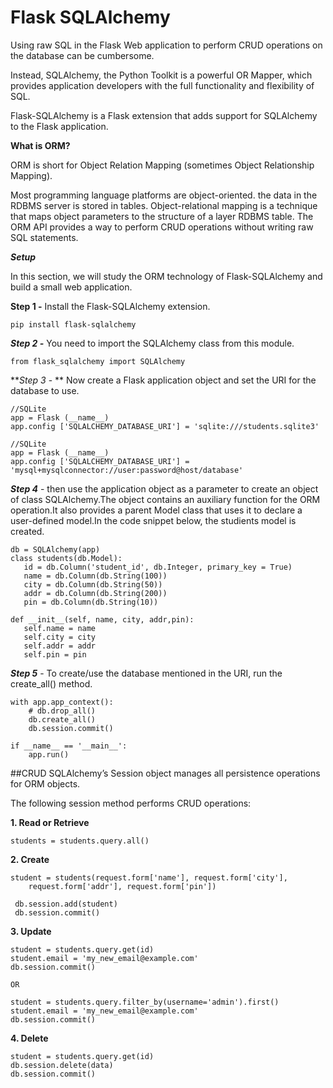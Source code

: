 # Flask SQLAlchemy

Using raw SQL in the Flask Web application to perform CRUD operations on the database can be cumbersome.

Instead, SQLAlchemy, the Python Toolkit is a powerful OR Mapper, which provides application developers with the full
functionality and flexibility of SQL.

Flask-SQLAlchemy is a Flask extension that adds support for SQLAlchemy to the Flask application.


**What is ORM?**

ORM is short for Object Relation Mapping (sometimes Object Relationship Mapping).

Most programming language platforms are object-oriented.
the data in the RDBMS server is stored in tables.
Object-relational mapping is a technique that maps object parameters to the structure of a layer RDBMS table. The ORM API provides a way to perform CRUD operations without writing raw SQL statements.


**_Setup_**

In this section, we will study the ORM technology of Flask-SQLAlchemy and build a small web application.

**Step 1 -** Install the Flask-SQLAlchemy extension.

``pip install flask-sqlalchemy``

**_Step 2 -_** You need to import the SQLAlchemy class from this module.

``from flask_sqlalchemy import SQLAlchemy``

**_Step 3_ - ** Now create a Flask application object and set the URI for the database to use.

````
//SQLite
app = Flask (__name__)
app.config ['SQLALCHEMY_DATABASE_URI'] = 'sqlite:///students.sqlite3'
````

````
//SQLite
app = Flask (__name__)
app.config ['SQLALCHEMY_DATABASE_URI'] = 'mysql+mysqlconnector://user:password@host/database'
````


**_Step 4_** - then use the application object as a parameter to create an object of class SQLAlchemy.The object contains an auxiliary function for the ORM operation.It also provides a parent Model class that uses it to declare a user-defined model.In the code snippet below, the studients model is created.

````
db = SQLAlchemy(app)
class students(db.Model):
   id = db.Column('student_id', db.Integer, primary_key = True)
   name = db.Column(db.String(100))
   city = db.Column(db.String(50))  
   addr = db.Column(db.String(200))
   pin = db.Column(db.String(10))

def __init__(self, name, city, addr,pin):
   self.name = name
   self.city = city
   self.addr = addr
   self.pin = pin
````


**_Step 5_** - To create/use the database mentioned in the URI, run the create_all() method.

````
with app.app_context():
    # db.drop_all()
    db.create_all()
    db.session.commit()

if __name__ == '__main__':
    app.run()
````


##CRUD
SQLAlchemy’s Session object manages all persistence operations for ORM objects.

The following session method performs CRUD operations:


**1. Read or Retrieve**

````
students = students.query.all()
````

**2. Create**

````
student = students(request.form['name'], request.form['city'],
    request.form['addr'], request.form['pin'])
 
 db.session.add(student)
 db.session.commit()
````

**3. Update**

````
student = students.query.get(id)
student.email = 'my_new_email@example.com'
db.session.commit()

OR

student = students.query.filter_by(username='admin').first()
student.email = 'my_new_email@example.com'
db.session.commit()
````

**4. Delete**

````
student = students.query.get(id)
db.session.delete(data)
db.session.commit()
````

